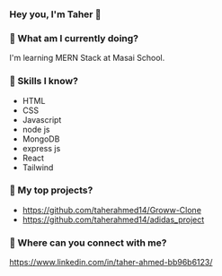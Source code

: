 ### Hey you, I'm Taher 👋

### 💬 What am I currently doing?
 I'm learning MERN Stack at Masai School.
 
### 💬 Skills I know?
 - HTML
 - CSS
 - Javascript
 - node js
 - MongoDB
 - express js
 - React
 - Tailwind

### 💬 My top projects?
 - https://github.com/taherahmed14/Groww-Clone
 - https://github.com/taherahmed14/adidas_project

### 💬 Where can you connect with me?
https://www.linkedin.com/in/taher-ahmed-bb96b6123/
 



<!--
**taherahmed14/taherahmed14** is a ✨ _special_ ✨ repository because its `README.md` (this file) appears on your GitHub profile.

Here are some ideas to get you started:

- 🔭 I’m currently working on ...
- 🌱 I’m currently learning ...
- 👯 I’m looking to collaborate on ...
- 🤔 I’m looking for help with ...
- 💬 Ask me about ...
- 📫 How to reach me: ...
- 😄 Pronouns: ...
- ⚡ Fun fact: ...
-->
